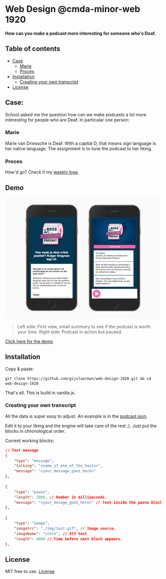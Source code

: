 # Web Design @cmda-minor-web 1920
**How can you make a podcast more interesting for someone who's Deaf.**

## Table of contents
- [Case](#case)
    - [Marie](#marie)
    - [Proces](#proces)
- [Installation](#installation)
    - [Creating your own transcript](#creating-your-own-transcript)
- [License](#license)

## Case:
School asked me the question how can we make podcasts a lot more interesting for people who are Deaf. In particular one person:

### Marie
Marie van Driessche is Deaf. With a capital D, that means sign language is her native language. The assignment is to tune the podcast to her liking.

### Proces
How'd go? Check it my [weekly logs](https://github.com/gijslaarman/web-design-1920/wiki).


## Demo
![Two screenshots of the working demo. On the left side: First view, small summary to see if the podcast is worth your time. On the right side: Podcast in action but paused.](docs/img/screenshots.jpg)
     
> Left side: First view, small summary to see if the podcast is worth your time.
> Right side: Podcast in action but paused.

[Click here for the demo](https://gijslaarman.github.io/web-design-1920)

## Installation
Copy & paste:
```
git clone https://github.com/gijslaarman/web-design-1920.git && cd web-design-1920
```

That's all. This is build in vanilla js.

### Creating your own transcript
All the data is super easy to adjust. An example is in the [podcast.json](https://github.com/gijslaarman/web-design-1920/blob/master/podcast.json).

Edit it to your liking and the engine will take care of the rest ;). Just put the blocks in chronological order.

Current working blocks:
```json
// Text message
{
    "type": "message",
    "talking": "<name_of_one_of_the_hosts>",
    "message": "<your_message_goes_here>"
},

{
    "type": "pause",
    "length": 2000, // Number in milliseconds.
    "message": "<your_mesage_goes_here>" // Text inside the pause block.
},

{
    "type": "image",
    "imageSrc": "./img/test.gif", // Image source.
    "imageName": "intro", // Alt text
    "length": 4000 // Time before next block appears.
},
```

## License
MIT free to use. [License](https://github.com/gijslaarman/web-design-1920/blob/master/LICENSE)